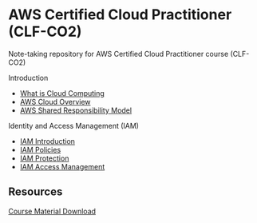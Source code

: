# AWS Certified Cloud Practitioner (CLF-CO2)

Note-taking repository for AWS Certified Cloud Practitioner course (CLF-CO2)

Introduction

- [What is Cloud Computing](./docs/cloud_computing.md)
- [AWS Cloud Overview](./docs/aws_overview.md)
- [AWS Shared Responsibility Model](./docs/aws_shared_responsibility.md)

Identity and Access Management (IAM)

- [IAM Introduction](./docs/iam_introduction.md)
- [IAM Policies](./docs/iam_policies.md)
- [IAM Protection](./docs/iam_protection.md)
- [IAM Access Management](./docs/iam_access_management.md)

## Resources

[Course Material Download](https://courses.datacumulus.com/downloads/certified-cloud-practitioner-zb2/)
